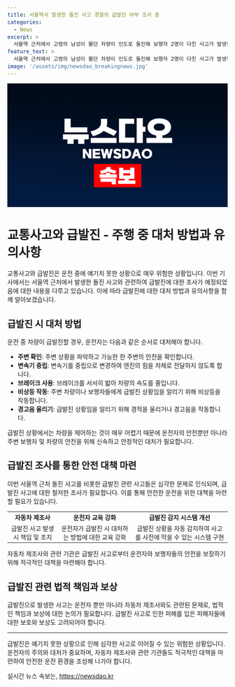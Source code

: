 ```yaml
---
title: 서울역서 발생한 돌진 사고 경찰의 급발진 여부 조사 중
categories:
  - News
excerpt: >
  서울역 근처에서 고령의 남성이 몰던 차량이 인도로 돌진해 보행자 2명이 다친 사고가 발생했습니다. 사고 당시 차량은 건물 벽을 들이받고 멈추었으며, 이에 대해 급발진 여부가 조사될 예정입니다. 현장에서 목격한 한 남성은 차에서 소음이 들렸고 운전자는 의식은 있었지만 고통을 호소했다고 전했습니다. 경찰은 이 사고에 대한 조사를 진행 중이며, 운전자는 급발진을 주장하고 있습니다.
feature_text: >
  서울역 근처에서 고령의 남성이 몰던 차량이 인도로 돌진해 보행자 2명이 다친 사고가 발생했습니다. 사고 당시 차량은 건물 벽을 들이받고 멈추었으며, 이에 대해 급발진 여부가 조사될 예정입니다. 현장에서 목격한 한 남성은 차에서 소음이 들렸고 운전자는 의식은 있었지만 고통을 호소했다고 전했습니다. 경찰은 이 사고에 대한 조사를 진행 중이며, 운전자는 급발진을 주장하고 있습니다.
image: '/assets/img/newsdao_breakingnews.jpg'
---
```


<p><img src="/assets/img/newsdao_breakingnews.jpg" alt="firstkoreanews 속보" /></p>

<h1 data-ke-size="size26">교통사고와 급발진 - 주행 중 대처 방법과 유의사항</h1>

<p data-ke-size="size16">교통사고와 급발진은 운전 중에 예기치 못한 상황으로 매우 위험한 상황입니다. 이번 기사에서는 서울역 근처에서 발생한 돌진 사고와 관련하여 급발진에 대한 조사가 예정되었음에 대한 내용을 다루고 있습니다. 이에 따라 급발진에 대한 대처 방법과 유의사항을 함께 알아보겠습니다.</p>

<h2 data-ke-size="size24">급발진 시 대처 방법</h2>

<p data-ke-size="size16">운전 중 차량이 급발진할 경우, 운전자는 다음과 같은 순서로 대처해야 합니다.</p>

<ul>
  <li><b>주변 확인</b>: 주변 상황을 파악하고 가능한 한 주변의 안전을 확인합니다.</li>
  <li><b>변속기 중립</b>: 변속기를 중립으로 변경하여 엔진의 힘을 차체로 전달하지 않도록 합니다.</li>
  <li><b>브레이크 사용</b>: 브레이크를 서서히 밟아 차량의 속도를 줄입니다.</li>
  <li><b>비상등 작동</b>: 주변 차량이나 보행자들에게 급발진 상황임을 알리기 위해 비상등을 작동합니다.</li>
  <li><b>경고음 울리기</b>: 급발진 상황임을 알리기 위해 경적을 울리거나 경고음을 작동합니다.</li>
</ul>

<p data-ke-size="size16">급발진 상황에서는 차량을 제어하는 것이 매우 어렵기 때문에 운전자의 안전뿐만 아니라 주변 보행자 및 차량의 안전을 위해 신속하고 안정적인 대처가 필요합니다.</p>

<h2 data-ke-size="size24">급발진 조사를 통한 안전 대책 마련</h2>

<p data-ke-size="size16">이번 서울역 근처 돌진 사고를 비롯한 급발진 관련 사고들은 심각한 문제로 인식되며, 급발진 사고에 대한 철저한 조사가 필요합니다. 이를 통해 안전한 운전을 위한 대책을 마련할 필요가 있습니다.</p>

<table>
  <tr>
    <td style="text-align: center; height: 17px;"><b>자동차 제조사</b></td>
    <td style="text-align: center; height: 17px;"><b>운전자 교육 강화</b></td>
    <td style="text-align: center; height: 17px;"><b>급발진 감지 시스템 개선</b></td>
  </tr>
  <tr>
    <td style="text-align: center; height: 17px;">급발진 사고 발생 시 책임 및 조치</td>
    <td style="text-align: center; height: 17px;">운전자가 급발진 시 대처하는 방법에 대한 교육 강화</td>
    <td style="text-align: center; height: 17px;">급발진 상황을 자동 감지하여 사고를 사전에 막을 수 있는 시스템 구현</td>
  </tr>
</table>

<p data-ke-size="size16">자동차 제조사와 관련 기관은 급발진 사고로부터 운전자와 보행자들의 안전을 보장하기 위해 적극적인 대책을 마련해야 합니다.</p>

<h2 data-ke-size="size24">급발진 관련 법적 책임과 보상</h2>

<p data-ke-size="size16">급발진으로 발생한 사고는 운전자 뿐만 아니라 자동차 제조사와도 관련된 문제로, 법적인 책임과 보상에 대한 논의가 필요합니다. 급발진 사고로 인한 피해를 입은 피해자들에 대한 보호와 보상도 고려되어야 합니다.</p>

<hr>

<p data-ke-size="size16">급발진은 예기치 못한 상황으로 인해 심각한 사고로 이어질 수 있는 위험한 상황입니다. 운전자의 주의와 대처가 중요하며, 자동차 제조사와 관련 기관들도 적극적인 대책을 마련하여 안전한 운전 환경을 조성해 나가야 합니다.</p>
실시간 뉴스 속보는, <a href="https://newsdao.kr" rel="dofollow">https://newsdao.kr</a>


